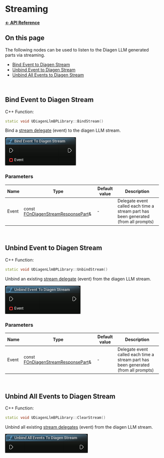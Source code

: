 # Streaming

**[← API Reference](/docs/API_reference/README.md)**

## On this page

The following nodes can be used to listen to the Diagen LLM generated parts via streaming.

* [Bind Event to Diagen Stream](#bind-event-to-diagen-stream)<br/>
* [Unbind Event to Diagen Stream](#unbind-event-to-diagen-stream)<br/>
* [Unbind All Events to Diagen Stream](#unbind-all-events-to-diagen-stream)<br/>

<!------------------------------------------------------------------------------------------------------------------------------->
<br/>

## Bind Event to Diagen Stream

C++ Function: 
```cpp
static void UDiagenLlmBPLibrary::BindStream()
```

Bind a [stream delegate](./Delegates.md#on-diagen-stream-response-part) (event) to the diagen LLM stream.

![Node bind stream](/docs/images/node_bind_event_to_diagen_stream.png)

### Parameters

| Name  | Type                                        | Default value | Description |
| ----- | ------------------------------------------- | ------------- | ----------- |
| Event | const [FOnDiagenStreamResponsePart](./Delegates.md#on-diagen-stream-response-part)& | -             | Delegate event called each time a stream part has been generated (from all prompts) |

<!------------------------------------------------------------------------------------------------------------------------------->
<br/>

## Unbind Event to Diagen Stream

C++ Function: 
```cpp
static void UDiagenLlmBPLibrary::UnbindStream()
```

Unbind an existing [stream delegate](./Delegates.md#on-diagen-stream-response-part) (event) from the diagen LLM stream.

![Node unbind stream](/docs/images/node_unbind_event_to_diagen_stream.png)

### Parameters

| Name  | Type                                        | Default value | Description |
| ----- | ------------------------------------------- | ------------- | ----------- |
| Event | const [FOnDiagenStreamResponsePart](./Delegates.md#on-diagen-stream-response-part)& | -             | Delegate event called each time a stream part has been generated (from all prompts) |

<!------------------------------------------------------------------------------------------------------------------------------->
<br/>

## Unbind All Events to Diagen Stream

C++ Function: 
```cpp
static void UDiagenLlmBPLibrary::ClearStream()
```

Unbind all existing [stream delegates](./Delegates.md#on-diagen-stream-response-part) (event) from the diagen LLM stream.

![Node unbind all stream](/docs/images/node_unbind_all_events_to_diagen_stream.png)

<!------------------------------------------------------------------------------------------------------------------------------->
<br/>
